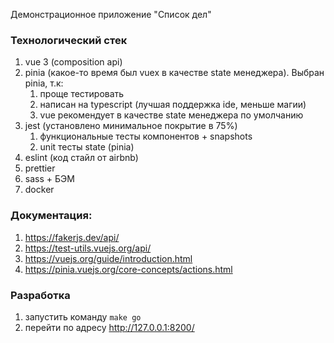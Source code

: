 Демонстрационное приложение "Список дел"

### Технологический стек

1. vue 3 (composition api)
2. pinia (какое-то время был vuex в качестве state менеджера). Выбран pinia,
   т.к:
   1. проще тестировать
   2. написан на typescript (лучшая поддержка ide, меньше магии)
   3. vue рекомендует в качестве state менеджера по умолчанию
3. jest (установлено минимальное покрытие в 75%)
   1. функциональные тесты компонентов + snapshots
   2. unit тесты state (pinia)
4. eslint (код стайл от airbnb)
5. prettier
6. sass + БЭМ
7. docker

### Документация:

1. https://fakerjs.dev/api/
2. https://test-utils.vuejs.org/api/
3. https://vuejs.org/guide/introduction.html
4. https://pinia.vuejs.org/core-concepts/actions.html

### Разработка

1. запустить команду `make go`
2. перейти по адресу http://127.0.0.1:8200/
